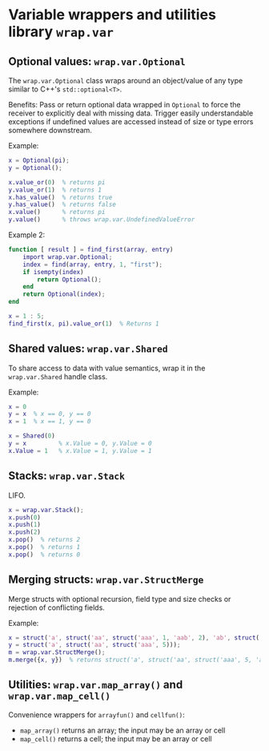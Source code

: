 # Variable wrappers and utilities library `wrap.var`

## Optional values: `wrap.var.Optional`

The `wrap.var.Optional` class wraps around an object/value of any type similar
to C++'s `std::optional<T>`.

Benefits: Pass or return optional data wrapped in `Optional` to force the
receiver to explicitly deal with missing data.  Trigger easily understandable
exceptions if undefined values are accessed instead of size or type errors
somewhere downstream.

Example:
```matlab
x = Optional(pi);
y = Optional();

x.value_or(0)  % returns pi
y.value_or(1)  % returns 1
x.has_value()  % returns true
y.has_value()  % returns false
x.value()      % returns pi
y.value()      % throws wrap.var.UndefinedValueError
```

Example 2:
```matlab
function [ result ] = find_first(array, entry)
    import wrap.var.Optional;
    index = find(array, entry, 1, "first");
    if isempty(index)
        return Optional();
    end
    return Optional(index);
end

x = 1 : 5;
find_first(x, pi).value_or(1)  % Returns 1
```

## Shared values: `wrap.var.Shared`

To share access to data with value semantics, wrap it in the `wrap.var.Shared`
handle class.

Example:
```matlab
x = 0
y = x  % x == 0, y == 0
x = 1  % x == 1, y == 0

x = Shared(0)
y = x         % x.Value = 0, y.Value = 0
x.Value = 1   % x.Value = 1, y.Value = 1
```

## Stacks: `wrap.var.Stack`

LIFO.

```matlab
x = wrap.var.Stack();
x.push(0)
x.push(1)
x.push(2)
x.pop()  % returns 2
x.pop()  % returns 1
x.pop()  % returns 0
```

## Merging structs: `wrap.var.StructMerge`

Merge structs with optional recursion, field type and size checks or rejection
of conflicting fields.

Example:
```matlab
x = struct('a', struct('aa', struct('aaa', 1, 'aab', 2), 'ab', struct('aba', 3, 'abb', 4)));
y = struct('a', struct('aa', struct('aaa', 5)));
m = wrap.var.StructMerge();
m.merge({x, y})  % returns struct('a', struct('aa', struct('aaa', 5, 'aab', 2), 'ab', struct('aba', 3, 'abb', 4)))
```

## Utilities: `wrap.var.map_array()` and `wrap.var.map_cell()`

Convenience wrappers for `arrayfun()` and `cellfun()`:
- `map_array()` returns an array; the input may be an array or cell
- `map_cell()` returns a cell; the input may be an array or cell
